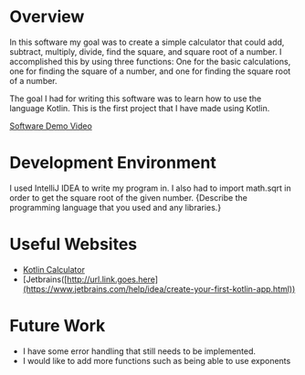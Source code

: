 # Overview
In this software my goal was to create a simple calculator that could add, subtract, multiply, divide, find the square, and square root of a number. I accomplished this by using three functions:
One for the basic calculations, one for finding the square of a number, and one for finding the square root of a number. 

The goal I had for writing this software was to learn how to use the language Kotlin. This is the first project that I have made using Kotlin. 

[Software Demo Video](http://youtube.link.goes.here)

# Development Environment

I used IntelliJ IDEA to write my program in. I also had to import math.sqrt in order to get the square root of the given number. 
{Describe the programming language that you used and any libraries.}

# Useful Websites


- [Kotlin Calculator]([http://url.link.goes.here](https://medium.com/@thaer.alkhishen/kotlin-calculator-basic-setup-1aa7e3fe41af))
- [Jetbrains([http://url.link.goes.here](https://www.jetbrains.com/help/idea/create-your-first-kotlin-app.html))

# Future Work

- I have some error handling that still needs to be implemented. 
- I would like to add more functions such as being able to use exponents 
